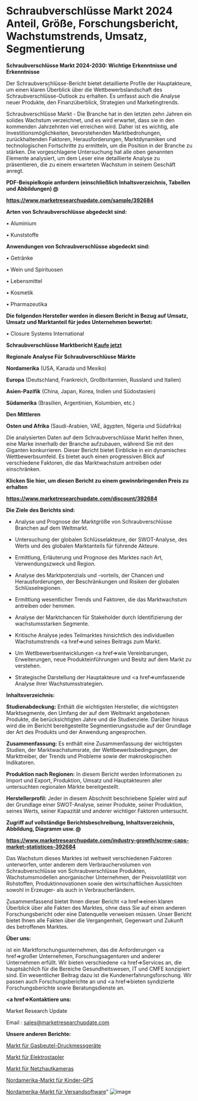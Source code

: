 # Schraubverschlüsse Markt 2024 Anteil, Größe, Forschungsbericht, Wachstumstrends, Umsatz, Segmentierung

<strong>Schraubverschlüsse Markt 2024-2030: Wichtige Erkenntnisse und Erkenntnisse</strong>

Der Schraubverschlüsse-Bericht bietet detaillierte Profile der Hauptakteure, um einen klaren Überblick über die Wettbewerbslandschaft des Schraubverschlüsse-Outlook zu erhalten. Es umfasst auch die Analyse neuer Produkte, den Finanzüberblick, Strategien und Marketingtrends.

Schraubverschlüsse Markt - Die Branche hat in den letzten zehn Jahren ein solides Wachstum verzeichnet, und es wird erwartet, dass sie in den kommenden Jahrzehnten viel erreichen wird. Daher ist es wichtig, alle Investitionsmöglichkeiten, bevorstehenden Marktbedrohungen, zurückhaltenden Faktoren, Herausforderungen, Marktdynamiken und technologischen Fortschritte zu ermitteln, um die Position in der Branche zu stärken. Die vorgeschlagene Untersuchung hat alle oben genannten Elemente analysiert, um dem Leser eine detaillierte Analyse zu präsentieren, die zu einem erwarteten Wachstum in seinem Geschäft anregt.



<strong><b>PDF-Beispielkopie anfordern (einschließlich Inhaltsverzeichnis, Tabellen und Abbildungen) @ </b></strong>

<strong><a href=https://www.marketresearchupdate.com/sample/392684>

<strong>https://www.marketresearchupdate.com/sample/392684</u></a></strong></strong>



<strong>Arten von Schraubverschlüsse abgedeckt sind:</strong>

• Aluminium

• Kunststoffe



<strong>Anwendungen von Schraubverschlüsse abgedeckt sind:</strong>

• Getränke

• Wein und Spirituosen

• Lebensmittel

• Kosmetik

• Pharmazeutika



<strong>Die folgenden Hersteller werden in diesem Bericht in Bezug auf Umsatz, Umsatz und Marktanteil für jedes Unternehmen bewertet:</strong>

• Closure Systems International



<strong>Schraubverschlüsse Marktbericht <a href=https://www.marketresearchupdate.com/buynow/392684>Kaufe jetzt</a></strong>



<strong>Regionale Analyse Für Schraubverschlüsse Märkte</strong>



<strong>Nordamerika</strong> (USA, Kanada und Mexiko)



<strong>Europa</strong> (Deutschland, Frankreich, Großbritannien, Russland und Italien)



<strong>Asien-Pazifik</strong> (China, Japan, Korea, Indien und Südostasien)



<strong>Südamerika</strong> (Brasilien, Argentinien, Kolumbien, etc.)



<strong>Den Mittleren</strong> 

<strong>Osten und Afrika</strong> (Saudi-Arabien, VAE, ägypten, Nigeria und Südafrika)

Die analysierten Daten auf dem Schraubverschlüsse Markt helfen Ihnen, eine Marke innerhalb der Branche aufzubauen, während Sie mit den Giganten konkurrieren. Dieser Bericht bietet Einblicke in ein dynamisches Wettbewerbsumfeld. Es bietet auch einen progressiven Blick auf verschiedene Faktoren, die das Marktwachstum antreiben oder einschränken.



<strong>Klicken Sie hier, um diesen Bericht zu einem gewinnbringenden Preis zu erhalten
</strong>

<strong><a href=https://www.marketresearchupdate.com/discount/392684>https://www.marketresearchupdate.com/discount/392684</b></u></strong></a>



<strong>Die Ziele des Berichts sind:</strong>

- Analyse und Prognose der Marktgröße von Schraubverschlüsse Branchen auf dem Weltmarkt.

- Untersuchung der globalen Schlüsselakteure, der SWOT-Analyse, des Werts und des globalen Marktanteils für führende Akteure.

- Ermittlung, Erläuterung und Prognose des Marktes nach Art, Verwendungszweck und Region.

- Analyse des Marktpotenzials und -vorteils, der Chancen und Herausforderungen, der Beschränkungen und Risiken der globalen Schlüsselregionen.

- Ermittlung wesentlicher Trends und Faktoren, die das Marktwachstum antreiben oder hemmen.

- Analyse der Marktchancen für Stakeholder durch Identifizierung der wachstumsstarken Segmente.

- Kritische Analyse jedes Teilmarktes hinsichtlich des individuellen Wachstumstrends <a href=>und</a> seines Beitrags zum Markt.

- Um Wettbewerbsentwicklungen <a href=>wie</a> Vereinbarungen, Erweiterungen, neue Produkteinführungen und Besitz auf dem Markt zu verstehen.

- Strategische Darstellung der Hauptakteure und <a href=>umfas</a>sende Analyse ihrer Wachstumsstrategien.



<strong>Inhaltsverzeichnis:</strong>



<strong>Studienabdeckung:</strong> Enthält die wichtigsten Hersteller, die wichtigsten Marktsegmente, den Umfang der auf dem Weltmarkt angebotenen Produkte, die berücksichtigten Jahre und die Studienziele. Darüber hinaus wird die im Bericht bereitgestellte Segmentierungsstudie auf der Grundlage der Art des Produkts und der Anwendung angesprochen.



<strong>Zusammenfassung:</strong> Es enthält eine Zusammenfassung der wichtigsten Studien, der Marktwachstumsrate, der Wettbewerbsbedingungen, der Markttreiber, der Trends und Probleme sowie der makroskopischen Indikatoren.



<strong>Produktion nach Regionen:</strong> In diesem Bericht werden Informationen zu Import und Export, Produktion, Umsatz und Hauptakteuren aller untersuchten regionalen Märkte bereitgestellt.



<strong>Herstellerprofil:</strong> Jeder in diesem Abschnitt beschriebene Spieler wird auf der Grundlage einer SWOT-Analyse, seiner Produkte, seiner Produktion, seines Werts, seiner Kapazität und anderer wichtiger Faktoren untersucht.



<strong><b>Zugriff auf vollständige Berichtsbeschreibung, Inhaltsverzeichnis, Abbildung, Diagramm usw. @ </b></strong>

<strong><a href=https://www.marketresearchupdate.com/industry-growth/screw-caps-market-statistices-392684>https://www.marketresearchupdate.com/industry-growth/screw-caps-market-statistices-392684</a></strong>

Das Wachstum dieses Marktes ist weltweit verschiedenen Faktoren unterworfen, unter anderem dem Verbrauchervolumen von Schraubverschlüsse von Schraubverschlüsse Produkten, Wachstumsmodellen anorganischer Unternehmen, der Preisvolatilität von Rohstoffen, Produktinnovationen sowie den wirtschaftlichen Aussichten sowohl in Erzeuger- als auch in Verbraucherländern.

Zusammenfassend bietet Ihnen dieser Bericht <a href=>einen</a> klaren Überblick über alle Fakten des Marktes, ohne dass Sie auf einen anderen Forschungsbericht oder eine Datenquelle verweisen müssen. Unser Bericht bietet Ihnen alle Fakten über die Vergangenheit, Gegenwart und Zukunft des betroffenen Marktes.



<strong>Über uns:</strong>

 ist ein Marktforschungsunternehmen, das die Anforderungen <a href=>großer</a> Unternehmen, Forschungsagenturen und anderer Unternehmen erfüllt. Wir bieten verschiedene <a href=>Services</a> an, die hauptsächlich für die Bereiche Gesundheitswesen, IT und CMFE konzipiert sind. Ein wesentlicher Beitrag dazu ist die Kundenerfahrungsforschung. Wir passen auch Forschungsberichte an und <a href=>bieten</a> syndizierte Forschungsberichte sowie Beratungsdienste an.



<strong><a href=>Kontaktiere uns:</a></strong>

Market Research Update

Email : sales@marketresearchupdate.com



<strong>Unsere anderen Berichte:</strong>

<a href=https://www.linkedin.com/pulse/gasbag-pressure-gauges-market-has-huge-demand-worldwide>Markt für Gasbeutel-Druckmessgeräte</a>

<a href=https://www.linkedin.com/pulse/electric-forklift-truck-market-sizing-up-anticipating>Markt für Elektrostapler</a>

<a href=https://www.linkedin.com/pulse/retinal-camera-market-size-industry-growth-factors>Markt für Netzhautkameras</a>

<a href=https://www.linkedin.com/pulse/north-america-kids-gps-market-growth>Nordamerika-Markt für Kinder-GPS</a>

<a href=https://www.linkedin.com/pulse/north-america-shipping-software-market-tyfmf/>Nordamerika-Markt für Versandsoftware</a>"
![image](https://github.com/Gayatrikarjule/Market-Analysis-361/assets/97346546/2f9f7203-fede-489d-a3b6-81be0570281b)
